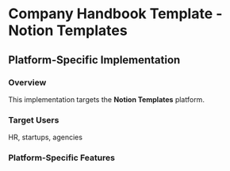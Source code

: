 # Company Handbook Template - Notion Templates

## Platform-Specific Implementation

### Overview
This implementation targets the **Notion Templates** platform.

### Target Users
HR, startups, agencies

### Platform-Specific Features

